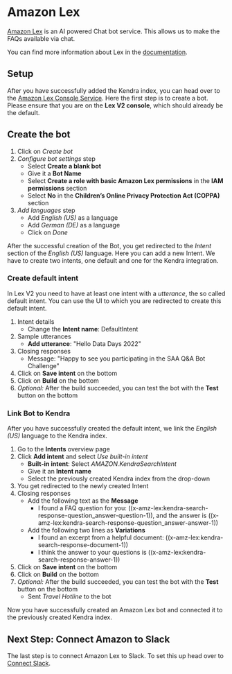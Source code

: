 # Amazon Lex
[Amazon Lex](https://aws.amazon.com/lex/) is an AI powered Chat bot service.
This allows us to make the FAQs available via chat.

You can find more information about Lex in the
[documentation](https://docs.aws.amazon.com/lexv2/latest/dg/what-is.html).

## Setup
After you have successfully added the Kendra index, you can head over to the
[Amazon Lex Console
Service](https://eu-west-1.console.aws.amazon.com/lexv2/home?region=eu-west-1#bots).
Here the first step is to create a bot. Please ensure that you are on the **Lex
V2 console**, which should already be the default.

## Create the bot
1. Click on *Create bot*
1. *Configure bot settings* step
   * Select **Create a blank bot**
   * Give it a **Bot Name**
   * Select **Create a role with basic Amazon Lex permissions** in the **IAM
     permissions** section
   * Select **No** in the **Children’s Online Privacy Protection Act (COPPA)**
     section
1. *Add languages* step
   * Add *English (US)* as a language
   * Add *German (DE)* as a language
   * Click on *Done*

After the successful creation of the Bot, you get redirected to the *Intent*
section of the *English (US)* language. Here you can add a new Intent. We have
to create two intents, one default and one for the Kendra integration.

### Create default intent
In Lex V2 you need to have at least one intent with a *utterance*, the so called
default intent. You can use the UI to which you are redirected to create this
default intent.
1. Intent details
   * Change the **Intent name**: DefaultIntent
1. Sample utterances
   * **Add utterance**: "Hello Data Days 2022"
1. Closing responses
   * Message: "Happy to see you participating in the SAA Q&A Bot Challenge"
1. Click on **Save intent** on the bottom
1. Click on **Build** on the bottom
1. *Optional:* After the build succeeded, you can test the bot with the **Test**
   button on the bottom

### Link Bot to Kendra
After you have successfully created the default intent, we link the *English
(US)* language to the Kendra index.

1. Go to the **Intents** overview page
1. Click **Add intent** and select *Use built-in intent*
   * **Built-in intent**: Select *AMAZON.KendraSearchIntent*
   * Give it an **Intent name**
   * Select the previously created Kendra index from the drop-down
1. You get redirected to the newly created Intent
1. Closing responses
   * Add the following text as the **Message**
     * I found a FAQ question for you: ((x-amz-lex:kendra-search-response-question_answer-question-1)), and the answer is ((x-amz-lex:kendra-search-response-question_answer-answer-1))
   * Add the following two lines as **Variations**
     * I found an excerpt from a helpful document: ((x-amz-lex:kendra-search-response-document-1))
     * I think the answer to your questions is ((x-amz-lex:kendra-search-response-answer-1))
1. Click on **Save intent** on the bottom
1. Click on **Build** on the bottom
1. *Optional:* After the build succeeded, you can test the bot with the **Test**
   button on the bottom
   * Sent *Travel Hotline* to the bot

Now you have successfully created an Amazon Lex bot and connected it to the
previously created Kendra index.

## Next Step: Connect Amazon to Slack
The last step is to connect Amazon Lex to Slack. To set this up head over to
[Connect Slack](./slack.md).
